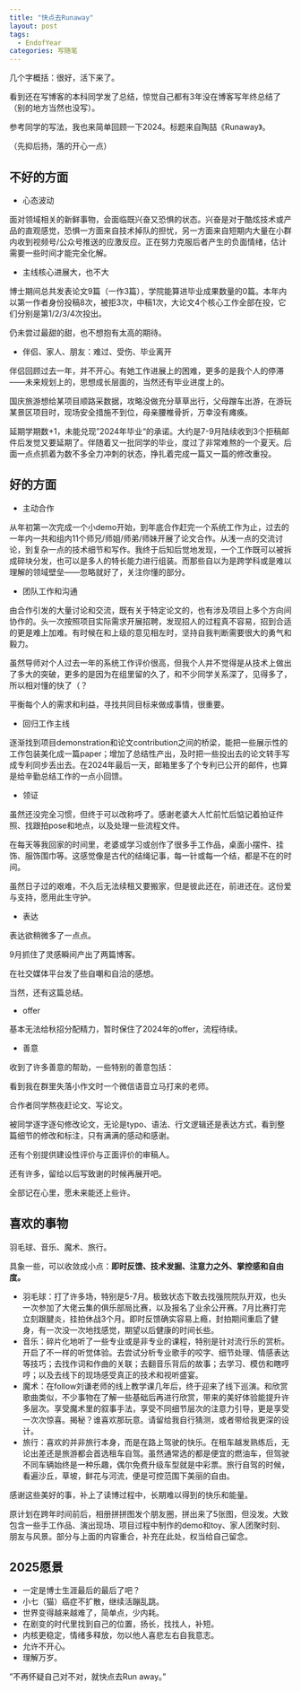 ```yaml
---
title: "快点去Runaway"
layout: post
tags:
  - EndofYear
categories: 写随笔
---
```


几个字概括：很好，活下来了。

<!-- more -->

看到还在写博客的本科同学发了总结，惊觉自己都有3年没在博客写年终总结了（别的地方当然也没写）。

参考同学的写法，我也来简单回顾一下2024。标题来自陶喆《Runaway》。

（先抑后扬，落的开心一点）

## 不好的方面

* 心态波动

面对领域相关的新鲜事物，会面临既兴奋又恐惧的状态。兴奋是对于酷炫技术或产品的直观感觉，恐惧一方面来自技术掉队的担忧，另一方面来自短期内大量在小群内收到视频号/公众号推送的应激反应。正在努力克服后者产生的负面情绪，估计需要一些时间才能完全化解。

* 主线核心进展大，也不大

博士期间总共发表论文9篇（一作3篇），学院能算进毕业成果数量的0篇。本年内以第一作者身份投稿8次，被拒3次，中稿1次，大论文4个核心工作全部在投，它们分别是第1/2/3/4次投出。

仍未尝过最甜的甜，也不想抱有太高的期待。

* 伴侣、家人、朋友：难过、受伤、毕业离开

伴侣回顾过去一年，并不开心。有她工作进展上的困难，更多的是我个人的停滞——未来规划上的，思想成长层面的，当然还有毕业进度上的。

国庆旅游想给某项目顺路采数据，攻略没做充分草草出行，父母蹭车出游，在游玩某景区项目时，现场安全措施不到位，母亲腰椎骨折，万幸没有瘫痪。

延期学期数+1，未能兑现”2024年毕业“的承诺。大约是7-9月陆续收到3个拒稿邮件后发觉又要延期了。伴随着又一批同学的毕业，度过了非常难熬的一个夏天。后面一点点抓着为数不多全力冲刺的状态，挣扎着完成一篇又一篇的修改重投。

## 好的方面

* 主动合作

从年初第一次完成一个小demo开始，到年底合作赶完一个系统工作为止，过去的一年内一共和组内11个师兄/师姐/师弟/师妹开展了论文合作。从浅一点的交流讨论，到复杂一点的技术细节和写作。我终于后知后觉地发现，一个工作既可以被拆成碎块分发，也可以是多人的特长能力进行组装。而那些自以为是跨学科或是难以理解的领域壁垒——忽略就好了，关注你懂的部分。

* 团队工作和沟通

由合作引发的大量讨论和交流，既有关于特定论文的，也有涉及项目上多个方向间协作的。头一次按照项目实际需求开展招聘，发现招人的过程真不容易，招到合适的更是难上加难。有时候在和上级的意见相左时，坚持自我判断需要很大的勇气和毅力。

虽然导师对个人过去一年的系统工作评价很高，但我个人并不觉得是从技术上做出了多大的突破，更多的是因为在组里留的久了，和不少同学关系深了，见得多了，所以相对懂的快了（？

平衡每个人的需求和利益，寻找共同目标来做成事情，很重要。

* 回归工作主线

逐渐找到项目demonstration和论文contribution之间的桥梁，能把一些展示性的工作包装美化成一篇paper；增加了总结性产出，及时把一些投出去的论文转手写成专利同步丢出去。在2024年最后一天，邮箱里多了个专利已公开的邮件，也算是给辛勤总结工作的一点小回馈。

* 领证

虽然还没完全习惯，但终于可以改称呼了。感谢老婆大人忙前忙后惦记着拍证件照、找跟拍pose和地点，以及处理一些流程文件。

在每天等我回家的时间里，老婆或学习或创作了很多手工作品，桌面小摆件、挂饰、服饰围巾等。这感觉像是古代的结绳记事，每一针或每一个结，都是不在的时间。

虽然日子过的艰难，不久后无法续租又要搬家，但是彼此还在，前进还在。这份爱与支持，愿用此生守护。

* 表达

表达欲稍微多了一点点。

9月抓住了灵感瞬间产出了两篇博客。

在社交媒体平台发了些自嘲和自洽的感想。

当然，还有这篇总结。

* offer

基本无法给秋招分配精力，暂时保住了2024年的offer，流程待续。

* 善意

收到了许多善意的帮助，一些特别的善意包括：

看到我在群里失落小作文时一个微信语音立马打来的老师。

合作者同学熬夜赶论文、写论文。

被同学逐字逐句修改论文，无论是typo、语法、行文逻辑还是表达方式，看到整篇细节的修改和标注，只有满满的感动和感谢。

还有个别提供建设性评价与正面评价的审稿人。

还有许多，留给以后写致谢的时候再展开吧。

全部记在心里，愿未来能还上些许。

## 喜欢的事物

羽毛球、音乐、魔术、旅行。

具象一些，可以收敛成小点：**即时反馈、技术发掘、注意力之外、掌控感和自由度。**

* 羽毛球：打了许多场，特别是5-7月。极致状态下敢去找强院院队开双，也头一次参加了大佬云集的俱乐部局比赛，以及报名了业余公开赛。7月比赛打完立刻跟腱炎，挂拍休战3个月。即时反馈确实容易上瘾，封拍期间重启了健身，有一次没一次地找感觉，期望以后健康的时间长些。
* 音乐：碎片化地听了一些专业或是非专业的课程，特别是针对流行乐的赏析。开启了不一样的听觉体验。去尝试分析专业歌手的咬字、细节处理、情感表达等技巧；去找作词和作曲的关联；去翻音乐背后的故事；去学习、模仿和瞎哼哼；以及去线下的现场感受真正的技术和视听盛宴。
* 魔术：在follow刘谦老师的线上教学课几年后，终于迎来了线下巡演。和欣赏歌曲类似，不少事物在了解一些基础后再进行欣赏，带来的美好体验能提升许多层次。享受魔术里的叙事手法，享受不同细节层次的注意力引导，更是享受一次次惊喜。揭秘？谁喜欢那玩意。请留给我自行猜测，或者带给我更深的设计。
* 旅行：喜欢的并非旅行本身，而是在路上驾驶的快乐。在租车越发熟练后，无论出差还是旅游都会首选租车自驾。虽然通常选的都是便宜的燃油车，但驾驶不同车辆始终是一种乐趣，偶尔免费升级车型就是中彩票。旅行自驾的时候，看遍沙丘，草坡，鲜花与河流，便是可控范围下美丽的自由。

感谢这些美好的事，补上了读博过程中，长期难以得到的快乐和能量。

原计划在跨年时间前后，相册拼拼图发个朋友圈，拼出来了5张图，但没发。大致包含一些手工作品、演出现场、项目过程中制作的demo和toy、家人团聚时刻、朋友与风景。部分与上面的内容重合，补充在此处，权当给自己留念。

## 2025愿景

* 一定是博士生涯最后的最后了吧？
* 小七（猫）癌症不扩散，继续活蹦乱跳。
* 世界变得越来越难了，简单点，少内耗。
* 在剧变的时代里找到自己的位置，扬长，找找人，补短。
* 内核更稳定，情绪多释放，勿以他人喜悲左右自我意志。
* 允许不开心。
* 理解万岁。

”不再怀疑自己对不对，就快点去Run away。”